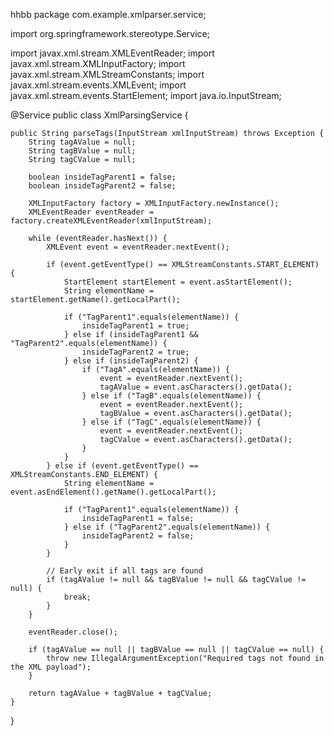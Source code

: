 hhbb
package com.example.xmlparser.service;

import org.springframework.stereotype.Service;

import javax.xml.stream.XMLEventReader;
import javax.xml.stream.XMLInputFactory;
import javax.xml.stream.XMLStreamConstants;
import javax.xml.stream.events.XMLEvent;
import javax.xml.stream.events.StartElement;
import java.io.InputStream;

@Service
public class XmlParsingService {

    public String parseTags(InputStream xmlInputStream) throws Exception {
        String tagAValue = null;
        String tagBValue = null;
        String tagCValue = null;

        boolean insideTagParent1 = false;
        boolean insideTagParent2 = false;

        XMLInputFactory factory = XMLInputFactory.newInstance();
        XMLEventReader eventReader = factory.createXMLEventReader(xmlInputStream);

        while (eventReader.hasNext()) {
            XMLEvent event = eventReader.nextEvent();

            if (event.getEventType() == XMLStreamConstants.START_ELEMENT) {
                StartElement startElement = event.asStartElement();
                String elementName = startElement.getName().getLocalPart();

                if ("TagParent1".equals(elementName)) {
                    insideTagParent1 = true;
                } else if (insideTagParent1 && "TagParent2".equals(elementName)) {
                    insideTagParent2 = true;
                } else if (insideTagParent2) {
                    if ("TagA".equals(elementName)) {
                        event = eventReader.nextEvent();
                        tagAValue = event.asCharacters().getData();
                    } else if ("TagB".equals(elementName)) {
                        event = eventReader.nextEvent();
                        tagBValue = event.asCharacters().getData();
                    } else if ("TagC".equals(elementName)) {
                        event = eventReader.nextEvent();
                        tagCValue = event.asCharacters().getData();
                    }
                }
            } else if (event.getEventType() == XMLStreamConstants.END_ELEMENT) {
                String elementName = event.asEndElement().getName().getLocalPart();
                
                if ("TagParent1".equals(elementName)) {
                    insideTagParent1 = false;
                } else if ("TagParent2".equals(elementName)) {
                    insideTagParent2 = false;
                }
            }

            // Early exit if all tags are found
            if (tagAValue != null && tagBValue != null && tagCValue != null) {
                break;
            }
        }

        eventReader.close();

        if (tagAValue == null || tagBValue == null || tagCValue == null) {
            throw new IllegalArgumentException("Required tags not found in the XML payload");
        }

        return tagAValue + tagBValue + tagCValue;
    }
}
